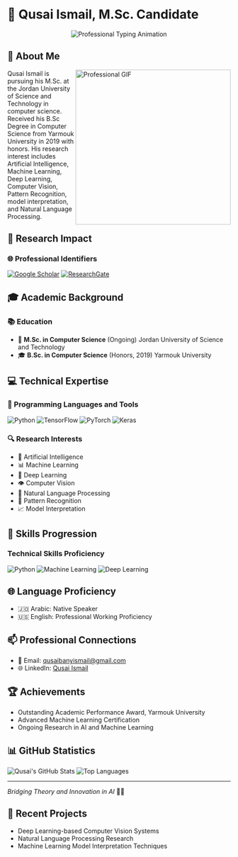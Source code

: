 # 👋 Qusai Ismail, M.Sc. Candidate

<div align="center">
  <img src="https://readme-typing-svg.demolab.com?font=Fira+Code&pause=1000&color=2C6FFF&center=true&width=600&lines=Computer+Science+Researcher;AI+%26+Machine+Learning+Innovator;Deep+Learning+%7C+Computer+Vision+%7C+NLP" alt="Professional Typing Animation" />
</div>

##  👤 About Me
<img align="right" width="350" src="https://cdn.dribbble.com/users/1162077/screenshots/3848914/programmer.gif" alt="Professional GIF">

Qusai Ismail is pursuing his M.Sc. at the Jordan University of Science and Technology in computer science. Received his B.Sc Degree in Computer Science from Yarmouk University in 2019 with honors. His research interest includes Artificial Intelligence, Machine Learning, Deep Learning, Computer Vision, Pattern Recognition, model interpretation, and Natural Language Processing.

## 🔬 Research Impact
### 🌐 Professional Identifiers
[![Google Scholar](https://img.shields.io/badge/Google%20Scholar-Citations-4285F4?style=for-the-badge&logo=google-scholar&logoColor=white)](https://scholar.google.com/citations?hl=ar&user=lgQufw4AAAAJ)
[![ResearchGate](https://img.shields.io/badge/ResearchGate-Profile-00CCBB?style=for-the-badge&logo=researchgate&logoColor=white)](https://www.researchgate.net/profile/Qusai-Ismail)

## 🎓 Academic Background
### 📚 Education
- 🏫 **M.Sc. in Computer Science** (Ongoing)
  Jordan University of Science and Technology
- 🎓 **B.Sc. in Computer Science** (Honors, 2019)
  Yarmouk University

## 💻 Technical Expertise
### 🚀 Programming Languages and Tools
![Python](https://img.shields.io/badge/-Python-3776AB?style=flat-square&logo=python&logoColor=white)
![TensorFlow](https://img.shields.io/badge/-TensorFlow-FF6F00?style=flat-square&logo=tensorflow&logoColor=white)
![PyTorch](https://img.shields.io/badge/-PyTorch-EE4C2C?style=flat-square&logo=pytorch&logoColor=white)
![Keras](https://img.shields.io/badge/-Keras-D00000?style=flat-square&logo=keras&logoColor=white)

### 🔍 Research Interests
- 🤖 Artificial Intelligence
- 📊 Machine Learning
- 🧠 Deep Learning
- 👁️ Computer Vision
- 💬 Natural Language Processing
- 🔬 Pattern Recognition
- 📈 Model Interpretation

## 🌟 Skills Progression
### Technical Skills Proficiency
![Python](https://progress-bar.dev/90/?title=Python&color=2ecc71)
![Machine Learning](https://progress-bar.dev/85/?title=Machine+Learning&color=3498db)
![Deep Learning](https://progress-bar.dev/80/?title=Deep+Learning&color=e74c3c)

## 🌐 Language Proficiency
- 🇯🇴 Arabic: Native Speaker
- 🇺🇸 English: Professional Working Proficiency

## 📫 Professional Connections
- 📧 Email: qusaibanyismail@gmail.com
- 🌐 LinkedIn: [Qusai Ismail](https://www.linkedin.com/in/qusai-ismail)

## 🏆 Achievements
- Outstanding Academic Performance Award, Yarmouk University
- Advanced Machine Learning Certification
- Ongoing Research in AI and Machine Learning

## 📊 GitHub Statistics
![Qusai's GitHub Stats](https://github-readme-stats.vercel.app/api?username=qusai-ismail&show_icons=true&theme=radical&v=1)
![Top Languages](https://github-readme-stats.vercel.app/api/top-langs/?username=qusai-ismail&layout=compact&theme=radical&v=1)


---
*Bridging Theory and Innovation in AI* 🧠✨

## 📝 Recent Projects
- Deep Learning-based Computer Vision Systems
- Natural Language Processing Research
- Machine Learning Model Interpretation Techniques
